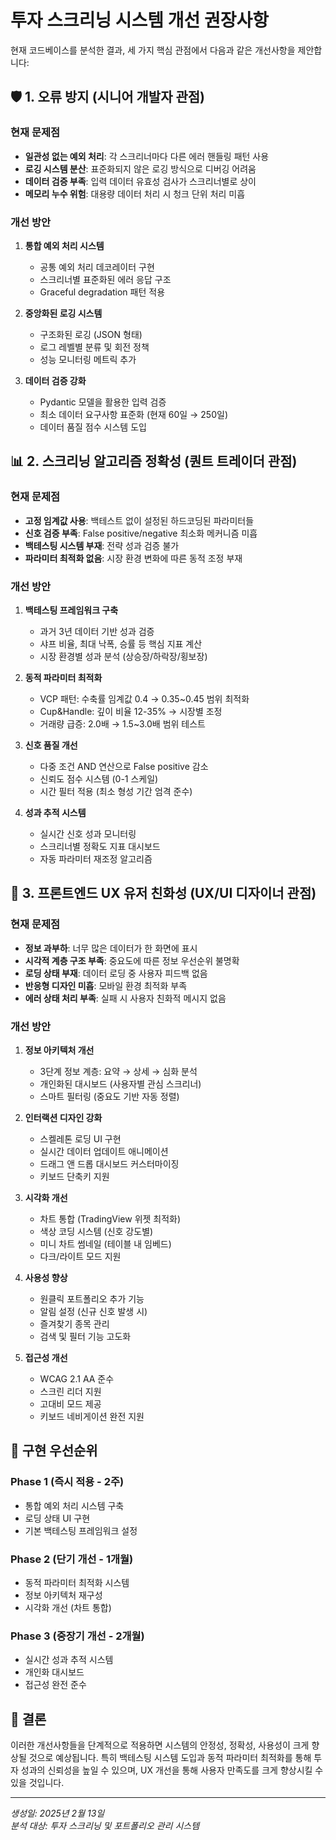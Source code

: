 # 투자 스크리닝 시스템 개선 권장사항

현재 코드베이스를 분석한 결과, 세 가지 핵심 관점에서 다음과 같은 개선사항을 제안합니다:

## 🛡️ 1. 오류 방지 (시니어 개발자 관점)

### 현재 문제점
- **일관성 없는 예외 처리**: 각 스크리너마다 다른 에러 핸들링 패턴 사용
- **로깅 시스템 분산**: 표준화되지 않은 로깅 방식으로 디버깅 어려움
- **데이터 검증 부족**: 입력 데이터 유효성 검사가 스크리너별로 상이
- **메모리 누수 위험**: 대용량 데이터 처리 시 청크 단위 처리 미흡

### 개선 방안
1. **통합 예외 처리 시스템**
   - 공통 예외 처리 데코레이터 구현
   - 스크리너별 표준화된 에러 응답 구조
   - Graceful degradation 패턴 적용

2. **중앙화된 로깅 시스템**
   - 구조화된 로깅 (JSON 형태)
   - 로그 레벨별 분류 및 회전 정책
   - 성능 모니터링 메트릭 추가

3. **데이터 검증 강화**
   - Pydantic 모델을 활용한 입력 검증
   - 최소 데이터 요구사항 표준화 (현재 60일 → 250일)
   - 데이터 품질 점수 시스템 도입

## 📊 2. 스크리닝 알고리즘 정확성 (퀀트 트레이더 관점)

### 현재 문제점
- **고정 임계값 사용**: 백테스트 없이 설정된 하드코딩된 파라미터들
- **신호 검증 부족**: False positive/negative 최소화 메커니즘 미흡
- **백테스팅 시스템 부재**: 전략 성과 검증 불가
- **파라미터 최적화 없음**: 시장 환경 변화에 따른 동적 조정 부재

### 개선 방안
1. **백테스팅 프레임워크 구축**
   - 과거 3년 데이터 기반 성과 검증
   - 샤프 비율, 최대 낙폭, 승률 등 핵심 지표 계산
   - 시장 환경별 성과 분석 (상승장/하락장/횡보장)

2. **동적 파라미터 최적화**
   - VCP 패턴: 수축률 임계값 0.4 → 0.35~0.45 범위 최적화
   - Cup&Handle: 깊이 비율 12-35% → 시장별 조정
   - 거래량 급증: 2.0배 → 1.5~3.0배 범위 테스트

3. **신호 품질 개선**
   - 다중 조건 AND 연산으로 False positive 감소
   - 신뢰도 점수 시스템 (0-1 스케일)
   - 시간 필터 적용 (최소 형성 기간 엄격 준수)

4. **성과 추적 시스템**
   - 실시간 신호 성과 모니터링
   - 스크리너별 정확도 지표 대시보드
   - 자동 파라미터 재조정 알고리즘

## 🎨 3. 프론트엔드 UX 유저 친화성 (UX/UI 디자이너 관점)

### 현재 문제점
- **정보 과부하**: 너무 많은 데이터가 한 화면에 표시
- **시각적 계층 구조 부족**: 중요도에 따른 정보 우선순위 불명확
- **로딩 상태 부재**: 데이터 로딩 중 사용자 피드백 없음
- **반응형 디자인 미흡**: 모바일 환경 최적화 부족
- **에러 상태 처리 부족**: 실패 시 사용자 친화적 메시지 없음

### 개선 방안
1. **정보 아키텍처 개선**
   - 3단계 정보 계층: 요약 → 상세 → 심화 분석
   - 개인화된 대시보드 (사용자별 관심 스크리너)
   - 스마트 필터링 (중요도 기반 자동 정렬)

2. **인터랙션 디자인 강화**
   - 스켈레톤 로딩 UI 구현
   - 실시간 데이터 업데이트 애니메이션
   - 드래그 앤 드롭 대시보드 커스터마이징
   - 키보드 단축키 지원

3. **시각화 개선**
   - 차트 통합 (TradingView 위젯 최적화)
   - 색상 코딩 시스템 (신호 강도별)
   - 미니 차트 썸네일 (테이블 내 임베드)
   - 다크/라이트 모드 지원

4. **사용성 향상**
   - 원클릭 포트폴리오 추가 기능
   - 알림 설정 (신규 신호 발생 시)
   - 즐겨찾기 종목 관리
   - 검색 및 필터 기능 고도화

5. **접근성 개선**
   - WCAG 2.1 AA 준수
   - 스크린 리더 지원
   - 고대비 모드 제공
   - 키보드 네비게이션 완전 지원

## 🚀 구현 우선순위

### Phase 1 (즉시 적용 - 2주)
- 통합 예외 처리 시스템 구축
- 로딩 상태 UI 구현
- 기본 백테스팅 프레임워크 설정

### Phase 2 (단기 개선 - 1개월)
- 동적 파라미터 최적화 시스템
- 정보 아키텍처 재구성
- 시각화 개선 (차트 통합)

### Phase 3 (중장기 개선 - 2개월)
- 실시간 성과 추적 시스템
- 개인화 대시보드
- 접근성 완전 준수

## 📝 결론

이러한 개선사항들을 단계적으로 적용하면 시스템의 안정성, 정확성, 사용성이 크게 향상될 것으로 예상됩니다. 특히 백테스팅 시스템 도입과 동적 파라미터 최적화를 통해 투자 성과의 신뢰성을 높일 수 있으며, UX 개선을 통해 사용자 만족도를 크게 향상시킬 수 있을 것입니다.

---

*생성일: 2025년 2월 13일*  
*분석 대상: 투자 스크리닝 및 포트폴리오 관리 시스템*